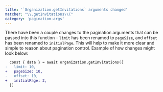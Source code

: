 ```yaml
---
title: '`Organization.getInvitations` arguments changed'
matcher: "\\.getInvitations\\("
category: 'pagination-args'
---
```


There have been a couple changes to the pagination arguments that can be passed into this function - `limit` has been renamed to `pageSize`, and `offset` has been renamed to `initialPage`. This will help to make it more clear and simple to reason about pagination control. Example of how changes might look below:

```diff
  const { data } = await organization.getInvitations({
-   limit: 10,
+   pageSize: 10,
-   offset: 10,
+   initialPage: 2,
  })
```
